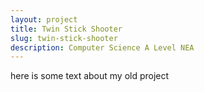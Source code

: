 ```yaml
---
layout: project
title: Twin Stick Shooter
slug: twin-stick-shooter
description: Computer Science A Level NEA
---
```


here is some text about my old project
